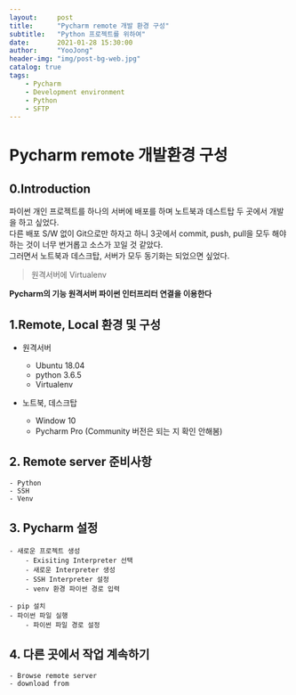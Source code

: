 ```yaml
---
layout:     post
title:      "Pycharm remote 개발 환경 구성"
subtitle:   "Python 프로젝트를 위하여"
date:       2021-01-28 15:30:00
author:     "YooJong"
header-img: "img/post-bg-web.jpg"
catalog: true
tags:
    - Pycharm
    - Development environment
    - Python
    - SFTP
---
```

# Pycharm remote 개발환경 구성

## 0.Introduction

파이썬 개인 프로젝트를 하나의 서버에 배포를 하며 노트북과 데스트탑 두 곳에서 개발을 하고 싶었다.  
다른 배포 S/W 없이 Git으로만 하자고 하니 3곳에서 commit, push, pull을 모두 해야 하는 것이 너무 번거롭고 소스가 꼬일 것 같았다.  
그러면서 노트북과 데스크탑, 서버가 모두 동기화는 되었으면 싶었다.   

> 원격서버에 Virtualenv

**Pycharm의 기능 원격서버 파이썬 인터프리터 연결을 이용한다**


## 1.Remote, Local 환경 및 구성

  - 원격서버
    - Ubuntu 18.04
    - python 3.6.5
    - Virtualenv
    
  - 노트북, 데스크탑
    - Window 10
    - Pycharm Pro (Community 버전은 되는 지 확인 안해봄)
    

## 2. Remote server 준비사항
    - Python
    - SSH
    - Venv
    
## 3. Pycharm 설정
    - 새로운 프로젝트 생성
        - Exisiting Interpreter 선택
        - 새로운 Interpreter 생성
        - SSH Interpreter 설정
        - venv 환경 파이썬 경로 입력
        
    - pip 설치
    - 파이썬 파일 실행
        - 파이썬 파일 경로 설정
## 4. 다른 곳에서 작업 계속하기
    - Browse remote server
    - download from 
        
       
